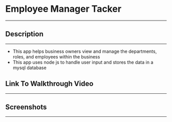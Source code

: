 # Employee Manager Tacker
-------------------------

## Description
---------------
- This app helps business owners view and manage the departments, roles, and employees within the business
- This app uses node js to handle user input and stores the data in a mysql database

## Link To Walkthrough Video
----------------------------


## Screenshots
---------------